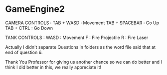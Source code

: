 # GameEngine2

CAMERA CONTROLS	 :
TAB + WASD	 : Movement
TAB + SPACEBAR 	 : Go Up
TAB + CTRL	 : Go Down

TANK CONTROLS	 :
WASD	: Movement
F 	: Fire Projectile
R 	: Fire Laser

Actually I didn't separate Questions in folders as the word file said that at end of question 6.

Thank You Professor for giving us another chance so we can do better and I think I did better in this, we really appreciate it!
